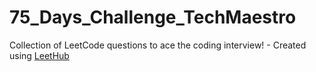 # 75_Days_Challenge_TechMaestro
Collection of LeetCode questions to ace the coding interview! - Created using [LeetHub](https://github.com/QasimWani/LeetHub)
